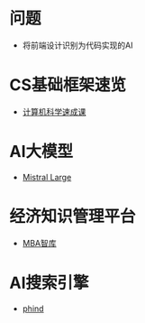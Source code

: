 # 问题
- 将前端设计识别为代码实现的AI

# CS基础框架速览
- [计算机科学速成课](https://www.bilibili.com/video/BV1EW411u7th/?p=2&vd_source=38c24825cb354edcd96b5bd3f802c9a1)

# AI大模型
- [Mistral Large](https://poe.com/Mistral-Large)

# 经济知识管理平台
- [MBA智库](https://www.mbalib.com)

# AI搜索引擎
- [phind](https://www.phind.com/search?cache=ku51fpcreid7649w3wb6h22m)
